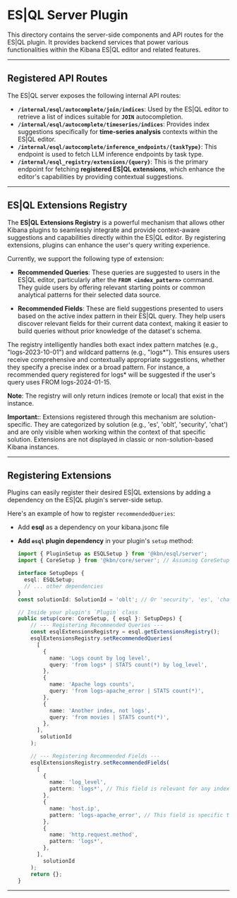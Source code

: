 # ES|QL Server Plugin

This directory contains the server-side components and API routes for the ES|QL plugin. It provides backend services that power various functionalities within the Kibana ES|QL editor and related features.

---

## Registered API Routes

The ES|QL server exposes the following internal API routes:

* **`/internal/esql/autocomplete/join/indices`**: Used by the ES|QL editor to retrieve a list of indices suitable for **`JOIN`** autocompletion.
* **`/internal/esql/autocomplete/timeseries/indices`**: Provides index suggestions specifically for **time-series analysis** contexts within the ES|QL editor.
* **`/internal/esql/autocomplete/inference_endpoints/{taskType}`**: This endpoint is used to fetch LLM inference endpoints by task type.
* **`/internal/esql_registry/extensions/{query}`**: This is the primary endpoint for fetching **registered ES|QL extensions**, which enhance the editor's capabilities by providing contextual suggestions.

---

## ES|QL Extensions Registry

The **ES|QL Extensions Registry** is a powerful mechanism that allows other Kibana plugins to seamlessly integrate and provide context-aware suggestions and capabilities directly within the ES|QL editor. By registering extensions, plugins can enhance the user's query writing experience.

Currently, we support the following type of extension:

* **Recommended Queries**: These queries are suggested to users in the ES|QL editor, particularly after the **`FROM <index_pattern>`** command. They guide users by offering relevant starting points or common analytical patterns for their selected data source.

* **Recommended Fields**: These are field suggestions presented to users based on the active index pattern in their ES|QL query. They help users discover relevant fields for their current data context, making it easier to build queries without prior knowledge of the dataset's schema.

The registry intelligently handles both exact index pattern matches (e.g., "logs-2023-10-01") and wildcard patterns (e.g., "logs*"). This ensures users receive comprehensive and contextually appropriate suggestions, whether they specify a precise index or a broad pattern. For instance, a recommended query registered for logs* will be suggested if the user's query uses FROM logs-2024-01-15.

**Note**: The registry will only return indices (remote or local) that exist in the instance.

**Important:**: Extensions registered through this mechanism are solution-specific. They are categorized by solution (e.g., 'es', 'oblt', 'security', 'chat') and are only visible when working within the context of that specific solution. Extensions are not displayed in classic or non-solution-based Kibana instances.

---

## Registering Extensions

Plugins can easily register their desired ES|QL extensions by adding a dependency on the ES|QL plugin's server-side setup.

Here's an example of how to register `recommendedQueries`:

- Add **esql** as a dependency on your kibana.jsonc file

- **Add `esql` plugin dependency** in your plugin's `setup` method:

    ```typescript
    import { PluginSetup as ESQLSetup } from '@kbn/esql/server';
    import { CoreSetup } from '@kbn/core/server'; // Assuming CoreSetup is needed

    interface SetupDeps {
      esql: ESQLSetup;
      // ... other dependencies
    }
    const solutionId: SolutionId = 'oblt'; // Or 'security', 'es', 'chat', etc.

    // Inside your plugin's `Plugin` class
    public setup(core: CoreSetup, { esql }: SetupDeps) {
        // --- Registering Recommended Queries ---
        const esqlExtensionsRegistry = esql.getExtensionsRegistry();
        esqlExtensionsRegistry.setRecommendedQueries(
          [
            {
              name: 'Logs count by log level',
              query: 'from logs* | STATS count(*) by log_level',
            },
            {
              name: 'Apache logs counts',
              query: 'from logs-apache_error | STATS count(*)',
            },
            {
              name: 'Another index, not logs',
              query: 'from movies | STATS count(*)',
            },
          ],
           solutionId
        );

        // --- Registering Recommended Fields ---
        esqlExtensionsRegistry.setRecommendedFields(
          [
            {
              name: 'log_level',
              pattern: 'logs*', // This field is relevant for any index starting with 'logs...'
            },
            {
              name: 'host.ip',
              pattern: 'logs-apache_error', // This field is specific to 'logs-apache_error'
            },
            {
              name: 'http.request.method',
              pattern: 'logs*',
            },
          ],
            solutionId
        );
        return {};
    }

---